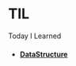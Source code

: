 # TIL  

Today I Learned
   
+ #### [DataStructure](https://github.com/min-524/TIL/tree/master/DataStructure)
  
 
  
   
  
   
   
 
 
 
